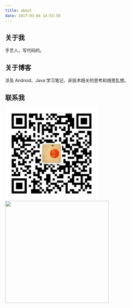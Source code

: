 ```yaml
---
title: about
date: 2017-03-04 14:53:59
---
```


## 关于我

手艺人，写代码的。

## 关于博客

涉及 Android、Java 学习笔记、非技术相关的思考和胡思乱想。

## 联系我

<img width="300px" height="300px" src="https://raw.githubusercontent.com/zywudev/blog-source/master/image/qrcode_jaqen_android.jpg"/>

<img max-width="300px" src="http://pic15.photophoto.cn/20100615/0006019058815826_b.jpg"  height="330" width="335" >


